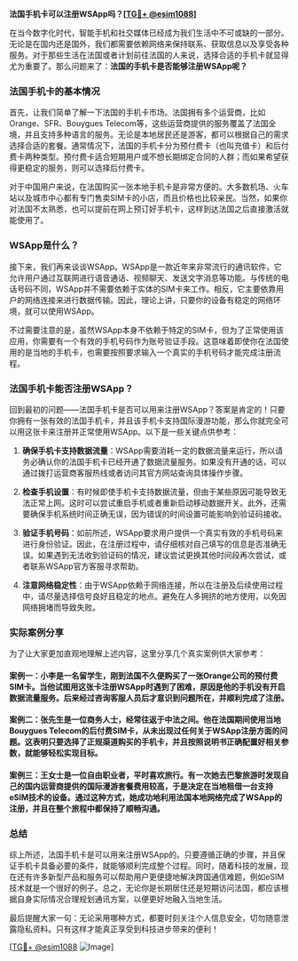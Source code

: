 **法国手机卡可以注册WSApp吗？[[TG💪+ @esim1088](https://t.me/s/esim1088)]**

在当今数字化时代，智能手机和社交媒体已经成为我们生活中不可或缺的一部分。无论是在国内还是国外，我们都需要依赖网络来保持联系、获取信息以及享受各种服务。对于那些生活在法国或者计划前往法国的人来说，选择合适的手机卡就显得尤为重要了。那么问题来了：**法国的手机卡是否能够注册WSApp呢？**

### 法国手机卡的基本情况

首先，让我们简单了解一下法国的手机卡市场。法国拥有多个运营商，比如Orange、SFR、Bouygues Telecom等，这些运营商提供的服务覆盖了法国全境，并且支持多种语言的服务。无论是本地居民还是游客，都可以根据自己的需求选择合适的套餐。通常情况下，法国的手机卡分为预付费卡（也叫充值卡）和后付费卡两种类型。预付费卡适合短期用户或不想长期绑定合同的人群；而如果希望获得更稳定的服务，则可以选择后付费卡。

对于中国用户来说，在法国购买一张本地手机卡是非常方便的。大多数机场、火车站以及城市中心都有专门售卖SIM卡的小店，而且价格也比较亲民。当然，如果你对法国不太熟悉，也可以提前在网上预订好手机卡，这样到达法国之后直接激活就能使用了。

### WSApp是什么？

接下来，我们再来谈谈WSApp。WSApp是一款近年来非常流行的通讯软件，它允许用户通过互联网进行语音通话、视频聊天、发送文字消息等功能。与传统的电话号码不同，WSApp并不需要依赖于实体的SIM卡来工作。相反，它主要依靠用户的网络连接来进行数据传输。因此，理论上讲，只要你的设备有稳定的网络环境，就可以使用WSApp。

不过需要注意的是，虽然WSApp本身不依赖于特定的SIM卡，但为了正常使用该应用，你需要有一个有效的手机号码作为账号验证手段。这意味着即使你在法国使用的是当地的手机卡，也需要按照要求输入一个真实的手机号码才能完成注册流程。

### 法国手机卡能否注册WSApp？

回到最初的问题——法国手机卡是否可以用来注册WSApp？答案是肯定的！只要你拥有一张有效的法国手机卡，并且该手机卡支持国际漫游功能，那么你就完全可以用这张卡来注册并正常使用WSApp。以下是一些关键点供参考：

1. **确保手机卡支持数据流量**：WSApp需要消耗一定的数据流量来运行，所以请务必确认你的法国手机卡已经开通了数据流量服务。如果没有开通的话，可以通过拨打运营商客服热线或者访问其官方网站查询具体操作步骤。
   
2. **检查手机设置**：有时候即使手机卡支持数据流量，但由于某些原因可能导致无法正常上网。这时可以尝试重启手机或者重新启动移动数据开关。此外，还需要确保手机系统时间正确无误，因为错误的时间设置可能影响到验证码接收。

3. **验证手机号码**：如前所述，WSApp要求用户提供一个真实有效的手机号码来进行身份验证。因此，在注册过程中，请仔细核对自己填写的信息是否准确无误。如果遇到无法收到验证码的情况，建议尝试更换其他时间段再次尝试，或者联系WSApp官方客服寻求帮助。

4. **注意网络稳定性**：由于WSApp依赖于网络连接，所以在注册及后续使用过程中，请尽量选择信号良好且稳定的地点。避免在人多拥挤的地方使用，以免因网络拥堵而导致失败。

### 实际案例分享

为了让大家更加直观地理解上述内容，这里分享几个真实案例供大家参考：

#### 案例一：小李是一名留学生，刚到法国不久便购买了一张Orange公司的预付费SIM卡。当他试图用这张卡注册WSApp时遇到了困难，原因是他的手机没有开启数据流量服务。后来经过咨询客服人员后才意识到问题所在，并顺利完成了注册。

#### 案例二：张先生是一位商务人士，经常往返于中法之间。他在法国期间使用当地Bouygues Telecom的后付费SIM卡，从未出现过任何关于WSApp注册方面的问题。这表明只要选择了正规渠道购买的手机卡，并且按照说明书正确配置好相关参数，就能够轻松实现目标。

#### 案例三：王女士是一位自由职业者，平时喜欢旅行。有一次她去巴黎旅游时发现自己的国内运营商提供的国际漫游套餐费用较高，于是决定在当地租借一台支持eSIM技术的设备。通过这种方式，她成功地利用法国本地网络完成了WSApp的注册，并且在整个旅程中都保持了顺畅沟通。

### 总结

综上所述，法国手机卡是可以用来注册WSApp的。只要遵循正确的步骤，并且保证手机卡具备必要的条件，就能够顺利完成整个过程。同时，随着科技的发展，现在还有许多新型产品和服务可以帮助用户更便捷地解决跨国通信难题，例如eSIM技术就是一个很好的例子。总之，无论你是长期居住还是短期访问法国，都应该根据自身实际情况合理规划通讯方案，以便更好地融入当地生活。

最后提醒大家一句：无论采用哪种方式，都要时刻关注个人信息安全，切勿随意泄露隐私资料。只有这样才能真正享受到科技进步带来的便利！

[[TG💪+ @esim1088](https://t.me/s/esim1088) ![Image](https://i.postimg.cc/4NQfJmqS/Snipaste-2025-05-13-00-14-12.png)]